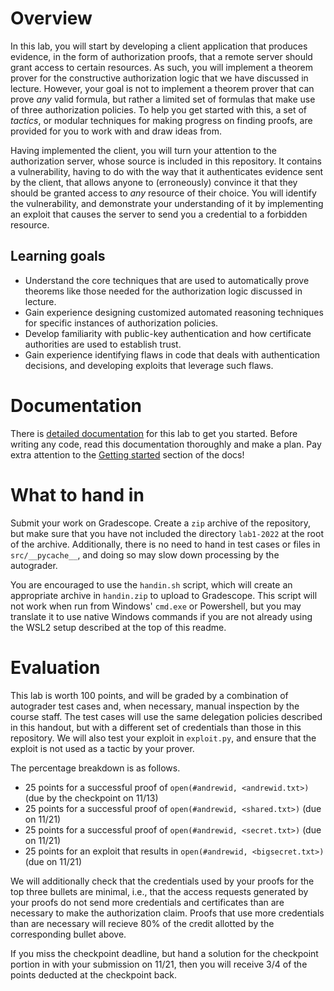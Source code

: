 # Overview

In this lab, you will start by developing a client application that produces evidence, in the form of authorization proofs, that a remote server should grant access to certain resources. As such, you will implement a theorem prover for the constructive authorization logic that we have discussed in lecture. However, your goal is not to implement a theorem prover that can prove *any* valid formula, but rather a limited set of formulas that make use of three authorization policies. To help you get started with this, a set of *tactics*, or modular techniques for making progress on finding proofs, are provided for you to work with and draw ideas from.

Having implemented the client, you will turn your attention to the authorization server, whose source is included in this repository. It contains a vulnerability, having to do with the way that it authenticates evidence sent by the client, that allows anyone to (erroneously) convince it that they should be granted access to *any* resource of their choice. You will identify the vulnerability, and demonstrate your understanding of it by implementing an exploit that causes the server to send you a credential to a forbidden resource.

## Learning goals

* Understand the core techniques that are used to automatically prove theorems like those needed for the authorization logic discussed in lecture.
* Gain experience designing customized automated reasoning techniques for specific instances of authorization policies.
* Develop familiarity with public-key authentication and how certificate authorities are used to establish trust.
* Gain experience identifying flaws in code that deals with authentication decisions, and developing exploits that leverage such flaws.

# Documentation

There is [detailed documentation](https://15316-cmu.github.io/lab2-2023/) for this lab to get you started. Before writing any code, read this documentation thoroughly and make a plan. Pay extra attention to the [Getting started](https://15316-cmu.github.io/lab2-2023/starter/) section of the docs!

# What to hand in

Submit your work on Gradescope. Create a `zip` archive of the repository, but make sure that you have not included the directory `lab1-2022` at the root of the archive. Additionally, there is no need to hand in test cases or files in `src/__pycache__`, and doing so may slow down processing by the autograder.

You are encouraged to use the `handin.sh` script, which will create an appropriate archive in `handin.zip` to upload to Gradescope. This script will not work when run from Windows' `cmd.exe` or Powershell, but you may translate it to use native Windows commands if you are not already using the WSL2 setup described at the top of this readme.

# Evaluation

This lab is worth 100 points, and will be graded by a combination of autograder test cases and, when necessary, manual inspection by the course staff. The test cases will use the same delegation policies described in this handout, but with a different set of credentials than those in this repository. We will also test your exploit in `exploit.py`, and ensure that the exploit is not used as a tactic by your prover.

The percentage breakdown is as follows.

* 25 points for a successful proof of `open(#andrewid, <andrewid.txt>)` (due by the checkpoint on 11/13)
* 25 points for a successful proof of `open(#andrewid, <shared.txt>)` (due on 11/21)
* 25 points for a successful proof of `open(#andrewid, <secret.txt>)` (due on 11/21)
* 25 points for an exploit that results in `open(#andrewid, <bigsecret.txt>)` (due on 11/21)

We will additionally check that the credentials used by your proofs for the top three bullets are minimal, i.e., that the access requests generated by your proofs do not send more credentials and certificates than are necessary to make the authorization claim. Proofs that use more credentials than are necessary will recieve 80% of the credit allotted by the corresponding bullet above.

If you miss the checkpoint deadline, but hand a solution for the checkpoint portion in with your submission on 11/21, then you will receive 3/4 of the points deducted at the checkpoint back.